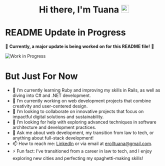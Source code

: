 
<div align="center">
   <h1>Hi there, I'm Tuana <img src="https://media.giphy.com/media/hvRJCLFzcasrR4ia7z/giphy.gif" width="25px"> </h1>

</div>

# README Update in Progress

🚧 **Currently, a major update is being worked on for this README file!** 🚧

![Work in Progress](https://media.giphy.com/media/xT9Igg3IEUyNo2oVZi/giphy.gif)

# But Just For Now
- 🌱 I’m currently learning Ruby and improving my skills in Rails, as well as diving into C# and .NET development.  
- 🔭 I’m currently working on web development projects that combine creativity and user-centered design.  
- 👯 I’m looking to collaborate on innovative projects that focus on impactful digital solutions and sustainability.  
- 🤔 I’m looking for help with exploring advanced techniques in software architecture and development practices.  
- 💬 Ask me about web development, my transition from law to tech, or anything about full-stack development!  
- 📫 How to reach me: [LinkedIn](https://www.linkedin.com/in/tuanaeroll/) or via email at [erolltuana@gmail.com](mailto:erolltuana@gmail.com).  
- ⚡ Fun fact: I’ve transitioned from a career in law to tech, and I enjoy exploring new cities and perfecting my spaghetti-making skills!  
